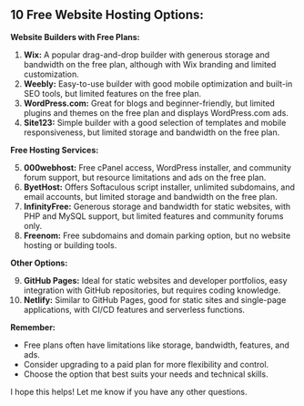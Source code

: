## 10 Free Website Hosting Options:

**Website Builders with Free Plans:**

1. **Wix:** A popular drag-and-drop builder with generous storage and bandwidth on the free plan, although with Wix branding and limited customization.
2. **Weebly:** Easy-to-use builder with good mobile optimization and built-in SEO tools, but limited features on the free plan.
3. **WordPress.com:** Great for blogs and beginner-friendly, but limited plugins and themes on the free plan and displays WordPress.com ads.
4. **Site123:** Simple builder with a good selection of templates and mobile responsiveness, but limited storage and bandwidth on the free plan.

**Free Hosting Services:**

5. **000webhost:** Free cPanel access, WordPress installer, and community forum support, but resource limitations and ads on the free plan.
6. **ByetHost:** Offers Softaculous script installer, unlimited subdomains, and email accounts, but limited storage and bandwidth on the free plan.
7. **InfinityFree:** Generous storage and bandwidth for static websites, with PHP and MySQL support, but limited features and community forums only.
8. **Freenom:** Free subdomains and domain parking option, but no website hosting or building tools.

**Other Options:**

9. **GitHub Pages:** Ideal for static websites and developer portfolios, easy integration with GitHub repositories, but requires coding knowledge.
10. **Netlify:** Similar to GitHub Pages, good for static sites and single-page applications, with CI/CD features and serverless functions.

**Remember:**

* Free plans often have limitations like storage, bandwidth, features, and ads.
* Consider upgrading to a paid plan for more flexibility and control.
* Choose the option that best suits your needs and technical skills.


I hope this helps! Let me know if you have any other questions.

